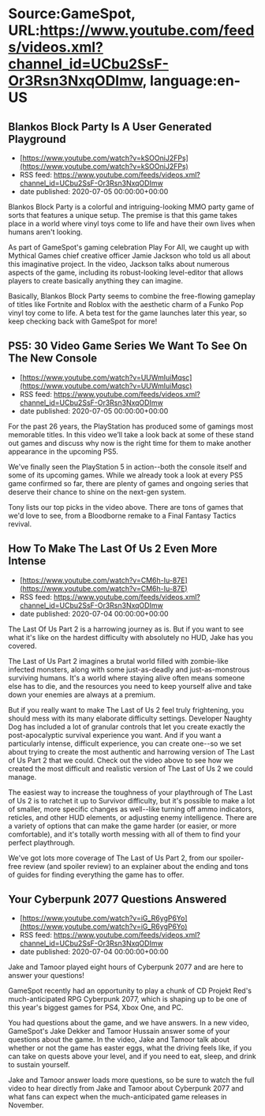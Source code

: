 # Source:GameSpot, URL:https://www.youtube.com/feeds/videos.xml?channel_id=UCbu2SsF-Or3Rsn3NxqODImw, language:en-US

## Blankos Block Party Is A User Generated Playground
 - [https://www.youtube.com/watch?v=kSOOniJ2FPs](https://www.youtube.com/watch?v=kSOOniJ2FPs)
 - RSS feed: https://www.youtube.com/feeds/videos.xml?channel_id=UCbu2SsF-Or3Rsn3NxqODImw
 - date published: 2020-07-05 00:00:00+00:00

Blankos Block Party is a colorful and intriguing-looking MMO party game of sorts that features a unique setup. The premise is that this game takes place in a world where vinyl toys come to life and have their own lives when humans aren't looking. 

As part of GameSpot's gaming celebration Play For All, we caught up with Mythical Games chief creative officer Jamie Jackson who told us all about this imaginative project. In the video, Jackson talks about numerous aspects of the game, including its robust-looking level-editor that allows players to create basically anything they can imagine. 

Basically, Blankos Block Party seems to combine the free-flowing gameplay of titles like Fortnite and Roblox with the aesthetic charm of a Funko Pop vinyl toy come to life. A beta test for the game launches later this year, so keep checking back with GameSpot for more!

## PS5: 30 Video Game Series We Want To See On The New Console
 - [https://www.youtube.com/watch?v=UUWmIuiMqsc](https://www.youtube.com/watch?v=UUWmIuiMqsc)
 - RSS feed: https://www.youtube.com/feeds/videos.xml?channel_id=UCbu2SsF-Or3Rsn3NxqODImw
 - date published: 2020-07-05 00:00:00+00:00

For the past 26 years, the PlayStation has produced some of gamings most memorable titles. In this video we’ll take a look back at some of these stand out games and discuss why now is the right time for them to make another appearance in the upcoming PS5.

We've finally seen the PlayStation 5 in action--both the console itself and some of its upcoming games. While we already took a look at every PS5 game confirmed so far, there are plenty of games and ongoing series that deserve their chance to shine on the next-gen system. 

Tony lists our top picks in the video above. There are tons of games that we'd love to see, from a Bloodborne remake to a Final Fantasy Tactics revival.

## How To Make The Last Of Us 2 Even More Intense
 - [https://www.youtube.com/watch?v=CM6h-Iu-87E](https://www.youtube.com/watch?v=CM6h-Iu-87E)
 - RSS feed: https://www.youtube.com/feeds/videos.xml?channel_id=UCbu2SsF-Or3Rsn3NxqODImw
 - date published: 2020-07-04 00:00:00+00:00

The Last Of Us Part 2 is a harrowing journey as is. But if you want to see what it's like on the hardest difficulty with absolutely no HUD, Jake has you covered.

The Last of Us Part 2 imagines a brutal world filled with zombie-like infected monsters, along with some just-as-deadly and just-as-monstrous surviving humans. It's a world where staying alive often means someone else has to die, and the resources you need to keep yourself alive and take down your enemies are always at a premium.

But if you really want to make The Last of Us 2 feel truly frightening, you should mess with its many elaborate difficulty settings. Developer Naughty Dog has included a lot of granular controls that let you create exactly the post-apocalyptic survival experience you want. And if you want a particularly intense, difficult experience, you can create one--so we set about trying to create the most authentic and harrowing version of The Last of Us Part 2 that we could. Check out the video above to see how we created the most difficult and realistic version of The Last of Us 2 we could manage.

The easiest way to increase the toughness of your playthrough of The Last of Us 2 is to ratchet it up to Survivor difficulty, but it's possible to make a lot of smaller, more specific changes as well--like turning off ammo indicators, reticles, and other HUD elements, or adjusting enemy intelligence. There are a variety of options that can make the game harder (or easier, or more comfortable), and it's totally worth messing with all of them to find your perfect playthrough.

We've got lots more coverage of The Last of Us Part 2, from our spoiler-free review (and spoiler review) to an explainer about the ending and tons of guides for finding everything the game has to offer.

## Your Cyberpunk 2077 Questions Answered
 - [https://www.youtube.com/watch?v=iG_R6ygP6Yo](https://www.youtube.com/watch?v=iG_R6ygP6Yo)
 - RSS feed: https://www.youtube.com/feeds/videos.xml?channel_id=UCbu2SsF-Or3Rsn3NxqODImw
 - date published: 2020-07-04 00:00:00+00:00

Jake and Tamoor played eight hours of Cyberpunk 2077 and are here to answer your questions!

GameSpot recently had an opportunity to play a chunk of CD Projekt Red's much-anticipated RPG Cyberpunk 2077, which is shaping up to be one of this year's biggest games for PS4, Xbox One, and PC. 

You had questions about the game, and we have answers. In a new video, GameSpot's Jake Dekker and Tamoor Hussain answer some of your questions about the game. In the video, Jake and Tamoor talk about whether or not the game has easter eggs, what the driving feels like, if you can take on quests above your level, and if you need to eat, sleep, and drink to sustain yourself. 

Jake and Tamoor answer loads more questions, so be sure to watch the full video to hear directly from Jake and Tamoor about Cyberpunk 2077 and what fans can expect when the much-anticipated game releases in November.

